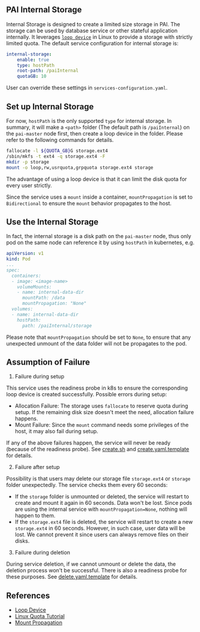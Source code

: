 ## PAI Internal Storage

Internal Storage is designed to create a limited size storage in PAI. The storage can be used by database service or other stateful application internally. It leverages [`loop device`](http://man7.org/linux/man-pages/man4/loop.4.html) in Linux to provide a storage with strictly limited quota. The default service configuration for internal storage is:

```yaml
internal-storage:
    enable: true
    type: hostPath
    root-path: /paiInternal
    quotaGB: 10
```

User can override these settings in `services-configuration.yaml`.

## Set up Internal Storage

For now, `hostPath` is the only supported `type` for internal storage. In summary, it will make a `<path>` folder (The default path is `/paiInternal`) on the `pai-master` node first, then create a loop device in the folder. Please refer to the following commands for details.

```bash
fallocate -l ${QUOTA_GB}G storage.ext4
/sbin/mkfs -t ext4 -q storage.ext4 -F
mkdir -p storage
mount -o loop,rw,usrquota,grpquota storage.ext4 storage
```

The advantage of using a loop device is that it can limit the disk quota for every user strictly. 

Since the service uses a `mount` inside a container, `mountPropagation` is set to `Bidirectional` to ensure the `mount` behavior propagates to the host.


## Use the Internal Storage

In fact, the internal storage is a disk path on the `pai-master` node, thus only pod on the same node can reference it by using `hostPath` in kubernetes, e.g.

```yaml
apiVersion: v1
kind: Pod
...
spec:
  containers:
  - image: <image-name>
    volumeMounts:
    - name: internal-data-dir
      mountPath: /data
      mountPropagation: "None"
  volumes:
  - name: internal-data-dir
    hostPath:
      path: /paiInternal/storage
```

Please note that `mountPropagation` should be set to `None`, to ensure that any unexpected unmount of the data folder will not be propagates to the pod.

## Assumption of Failure

1. Failure during setup

This service uses the readiness probe in k8s to ensure the corresponding loop device is created successfully. Possible errors during setup:

  - Allocation Failure: The storage uses `fallocate` to reserve quota during setup. If the remaining disk size doesn't meet the need, allocation failure happens.
  - Mount Failure: Since the `mount` command needs some privileges of the host, it may also fail during setup.

If any of the above failures happen, the service will never be ready (because of the readiness probe). See [create.sh](src/create.sh) and [create.yaml.template](deploy/create.yaml.template) for details.

2. Failure after setup

Possibility is that users may delete our storage file `storage.ext4` or `storage` folder unexpectedly. The service checks them every 60 seconds:

  - If the `storage` folder is unmounted or deleted, the service will restart to create and mount it again in 60 seconds. Data won't be lost. Since pods are using the internal service with `mountPropagation=None`, nothing will happen to them.
  - If the `storage.ext4` file is deleted, the service will restart to create a new `storage.ext4` in 60 seconds. However, in such case, user data will be lost. We cannot prevent it since users can always remove files on their disks.

3. Failure during deletion 

During service deletion, if we cannot unmount or delete the data, the deletion process won't be successful. There is also a readiness probe for these purposes. See [delete.yaml.template](deploy/delete.yaml.template) for details.




## References
  - [Loop Device](http://man7.org/linux/man-pages/man4/loop.4.html)
  - [Linux Quota Tutorial](http://souptonuts.sourceforge.net/quota_tutorial.html)
  - [Mount Propagation](https://kubernetes.io/docs/concepts/storage/volumes/#mount-propagation)
